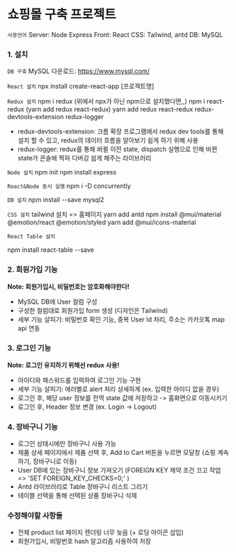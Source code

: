 # 쇼핑몰 구축 프로젝트

`사용언어`
Server: Node Express
Front: React
CSS: Tailwind, antd
DB: MySQL

### 1. 설치

`DB 구축`
MySQL 다운로드: https://www.mysql.com/ 

`React 설치`
npx install create-react-app [프로젝트명]

`Redux 설치`
npm i redux (위에서 npx가 아닌 npm으로 설치했다면,,)
npm i react-redux (yarn add redux react-redux)
yarn add redux react-redux redux-devtools-extension redux-logger
* redux-devtools-extension: 크롬 확장 프로그램에서 redux dev tools를 통해 설치 할 수 있고, redux의 데이터 흐름을 알아보기 쉽게 하기 위해 사용
* redux-logger: redux를 통해 바뀔 이전 state, dispatch 실행으로 인해 바뀐 state가 콘솔에 찍혀 디버깅 쉽게 해주는 라이브러리

`Node 설치`
npm init
npm install express

`React&Node 동시 실행`
npm i -D concurrently

`DB 설치`
npm install --save mysql2

`CSS 설치`
tailwind 설치 => 홈페이지
yarn add antd
npm install @mui/material @emotion/react @emotion/styled
yarn add @mui/icons-material

`React Table 설치`

npm install react-table --save

### 2. 회원가입 기능 
**Note: 회원가입시, 비밀번호는 암호화해야한다!**
- MySQL DB에 User 컬럼 구성
- 구성한 컬럼대로 회원가입 form 생성 (디자인은 Tailwind)
- 세부 기능 살피기: 비밀번호 확인 기능, 중복 User Id 처리, 주소는 카카오톡 map api 연동

### 3. 로그인 기능
**Note: 로그인 유지하기 위해선 redux 사용!**
- 아이디와 패스워드를 입력하여 로그인 기능 구현
- 세부 기능 살피기: 에러별로 alert 처리 상세하게 (ex. 입력한 아이디 없을 경우)
- 로그인 후, 해당 user 정보를 전역 state 값에 저장하고 -> 홈화면으로 이동시키기
- 로그인 후, Header 정보 변경 (ex. Login -> Logout)

### 4. 장바구니 기능
- 로그인 상태시에만 장바구니 사용 가능
- 제품 상세 페이지에서 제품 선택 후, Add to Cart 버튼을 누르면 모달창 (쇼핑 계속하기, 장바구니로 이동)
- User DB에 있는 장바구니 정보 가져오기 (FOREIGN KEY 제약 조건 끄고 작업 => 'SET FOREIGN_KEY_CHECKS=0;' )
- Antd 라이브러리로 Table 장바구니 리스트 그리기
- 테이블 선택을 통해 선택된 상품 장바구니 삭제


### 수정해야할 사항들
- 전체 product list 페이지 렌더링 너무 늦음 (+ 로딩 아이콘 삽입)
- 회원가입시, 비밀번호 hash 알고리즘 사용하여 저장